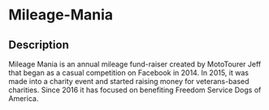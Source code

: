 # Mileage-Mania

## Description

Mileage Mania is an annual mileage fund-raiser created by MotoTourer Jeff that began as a casual competition on Facebook in 2014. In 2015, it was made into a charity event and started raising money for veterans-based charities. Since 2016 it has focused on benefiting Freedom Service Dogs of America.
